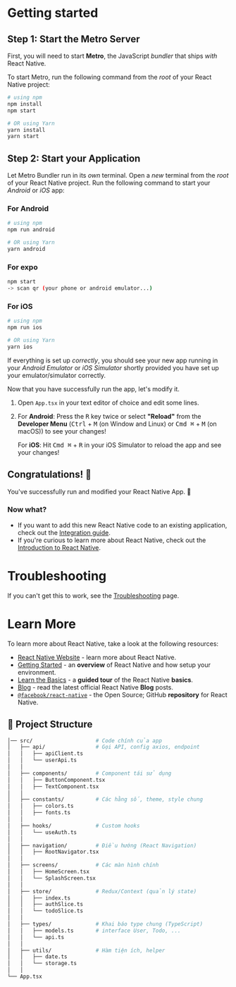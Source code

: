 # Getting started

## Step 1: Start the Metro Server

First, you will need to start **Metro**, the JavaScript _bundler_ that ships _with_ React Native.

To start Metro, run the following command from the _root_ of your React Native project:

```bash
# using npm
npm install
npm start

# OR using Yarn
yarn install
yarn start
```

## Step 2: Start your Application

Let Metro Bundler run in its _own_ terminal. Open a _new_ terminal from the _root_ of your React Native project. Run the following command to start your _Android_ or _iOS_ app:

### For Android

```bash
# using npm
npm run android

# OR using Yarn
yarn android
```

### For expo

```bash
npm start
-> scan qr (your phone or android emulator...)
```

### For iOS

```bash
# using npm
npm run ios

# OR using Yarn
yarn ios
```

If everything is set up _correctly_, you should see your new app running in your _Android Emulator_ or _iOS Simulator_ shortly provided you have set up your emulator/simulator correctly.

Now that you have successfully run the app, let's modify it.

1. Open `App.tsx` in your text editor of choice and edit some lines.
2. For **Android**: Press the <kbd>R</kbd> key twice or select **"Reload"** from the **Developer Menu** (<kbd>Ctrl</kbd> + <kbd>M</kbd> (on Window and Linux) or <kbd>Cmd ⌘</kbd> + <kbd>M</kbd> (on macOS)) to see your changes!

   For **iOS**: Hit <kbd>Cmd ⌘</kbd> + <kbd>R</kbd> in your iOS Simulator to reload the app and see your changes!

## Congratulations! :tada:

You've successfully run and modified your React Native App. :partying_face:

### Now what?

- If you want to add this new React Native code to an existing application, check out the [Integration guide](https://reactnative.dev/docs/integration-with-existing-apps).
- If you're curious to learn more about React Native, check out the [Introduction to React Native](https://reactnative.dev/docs/getting-started).

# Troubleshooting

If you can't get this to work, see the [Troubleshooting](https://reactnative.dev/docs/troubleshooting) page.

# Learn More

To learn more about React Native, take a look at the following resources:

- [React Native Website](https://reactnative.dev) - learn more about React Native.
- [Getting Started](https://reactnative.dev/docs/environment-setup) - an **overview** of React Native and how setup your environment.
- [Learn the Basics](https://reactnative.dev/docs/getting-started) - a **guided tour** of the React Native **basics**.
- [Blog](https://reactnative.dev/blog) - read the latest official React Native **Blog** posts.
- [`@facebook/react-native`](https://github.com/facebook/react-native) - the Open Source; GitHub **repository** for React Native.

## 📂 Project Structure

```bash
│── src/                    # Code chính của app
│   ├── api/                # Gọi API, config axios, endpoint
│   │   ├── apiClient.ts
│   │   └── userApi.ts
│   │
│   ├── components/         # Component tái sử dụng
│   │   ├── ButtonComponent.tsx 
│   │   ├── TextComponent.tsx 
│   │
│   ├── constants/          # Các hằng số, theme, style chung
│   │   ├── colors.ts
│   │   ├── fonts.ts
│   │
│   ├── hooks/              # Custom hooks
│   │   └── useAuth.ts
│   │
│   ├── navigation/         # Điều hướng (React Navigation)
│   │   ├── RootNavigator.tsx 
│   │
│   ├── screens/            # Các màn hình chính
│   │   ├── HomeScreen.tsx
│   │   └── SplashScreen.tsx 
│   │
│   ├── store/              # Redux/Context (quản lý state)
│   │   ├── index.ts
│   │   ├── authSlice.ts
│   │   └── todoSlice.ts
│   │
│   ├── types/              # Khai báo type chung (TypeScript)
│   │   ├── models.ts       # interface User, Todo, ...
│   │   └── api.ts
│   │
│   ├── utils/              # Hàm tiện ích, helper
│   │   ├── date.ts
│   │   └── storage.ts
│   │
└── App.tsx
```
